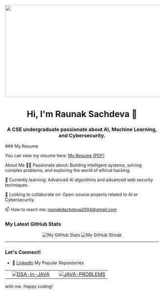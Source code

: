<div align="center">
<img src="https://www.google.com/search?q=https://media.giphy.com/media/v1.Y2lkPTc5MGI3NjExaDB6emZpN2ZpZ3F2bWJ6d2E3eHJpZTRkdGZrcnZvd3JwdWY1bTJmbCZlcD12MV9pbnRlcm5hbF9naWZfYnlfaWQmY3Q9Zw/RbDKaczqWovIugyJ98/giphy.gif" width="600" height="300"/>
</div>

<h1 align="center">Hi, I'm Raunak Sachdeva 👋</h1>
<h3 align="center">A CSE undergraduate passionate about AI, Machine Learning, and Cybersecurity.</h3>
### My Resume

You can view my resume here: [My Resume (PDF)](https://drive.google.com/file/d/1eYmXKgU-PkieH4J4bAxcCu7oy6IDUiIh/view?usp=drivesdk)

About Me
👩‍💻 Passionate about: Building intelligent systems, solving complex problems, and exploring the world of ethical hacking.

🌱 Currently learning: Advanced AI algorithms and advanced web security techniques.

🤝 Looking to collaborate on: Open-source projects related to AI or Cybersecurity.

📫 How to reach me: raunakdachdeva2004@gmail.com

### My Latest GitHub Stats

<p align="center">
  <img src="https://github-readme-stats.vercel.app/api?username=RaunakSachdeva2004&show_icons=true&theme=dark" alt="My GitHub Stats" />
  <img src="https://github-readme-streak-stats.herokuapp.com/?user=RaunakSachdeva2004&theme=dark" alt="My GitHub Streak" />
</p>

---
### Let's Connect!

- 🔗 [LinkedIn](https://www.linkedin.com/in/raunak-sachdev)
My Popular Repositories
<table border="0" align="center">
<tr border="0">
<td width="50%" align="center">
<a href="https://www.google.com/search?q=https://github.com/RaunakSachdeva2004/DSA-in-JAVA" target="_blank">
<img src="https://www.google.com/search?q=https://github-readme-stats.vercel.app/api/pin/%3Fusername%3DRaunakSachdeva2004%26repo%3DDSA-in-JAVA%26theme%3Dtokyonight%26hide_border%3Dtrue" alt="DSA-in-JAVA">
</a>
</td>
<td width="50%" align="center">
<a href="https://www.google.com/search?q=https://github.com/RaunakSachdeva2004/JAVA-PROBLEMS" target="_blank">
<img src="https://www.google.com/search?q=https://github-readme-stats.vercel.app/api/pin/%3Fusername%3DRaunakSachdeva2004%26repo%3DJAVA-PROBLEMS%26theme%3Dtokyonight%26hide_border%3Dtrue" alt="JAVA-PROBLEMS">
</a>
</td>
</tr>
</table>



 with me. Happy coding!
</p>
